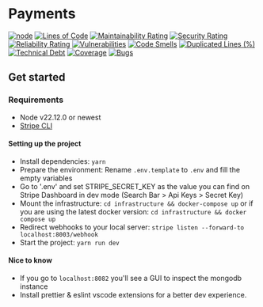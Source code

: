 # Payments

[![node](https://img.shields.io/badge/node-20-iron)](https://nodejs.org/download/release/latest-iron/)
[![Lines of Code](https://sonarcloud.io/api/project_badges/measure?project=internxt_payments-server&metric=ncloc)](https://sonarcloud.io/summary/new_code?id=internxt_payments-server)
[![Maintainability Rating](https://sonarcloud.io/api/project_badges/measure?project=internxt_payments-server&metric=sqale_rating)](https://sonarcloud.io/summary/new_code?id=internxt_payments-server)
[![Security Rating](https://sonarcloud.io/api/project_badges/measure?project=internxt_payments-server&metric=security_rating)](https://sonarcloud.io/summary/new_code?id=internxt_payments-server)
[![Reliability Rating](https://sonarcloud.io/api/project_badges/measure?project=internxt_payments-server&metric=reliability_rating)](https://sonarcloud.io/summary/new_code?id=internxt_payments-server)
[![Vulnerabilities](https://sonarcloud.io/api/project_badges/measure?project=internxt_payments-server&metric=vulnerabilities)](https://sonarcloud.io/summary/new_code?id=internxt_payments-server)
[![Code Smells](https://sonarcloud.io/api/project_badges/measure?project=internxt_payments-server&metric=code_smells)](https://sonarcloud.io/summary/new_code?id=internxt_payments-server)
[![Duplicated Lines (%)](https://sonarcloud.io/api/project_badges/measure?project=internxt_payments-server&metric=duplicated_lines_density)](https://sonarcloud.io/summary/new_code?id=internxt_payments-server)
[![Technical Debt](https://sonarcloud.io/api/project_badges/measure?project=internxt_payments-server&metric=sqale_index)](https://sonarcloud.io/summary/new_code?id=internxt_payments-server)
[![Coverage](https://sonarcloud.io/api/project_badges/measure?project=internxt_payments-server&metric=coverage)](https://sonarcloud.io/summary/new_code?id=internxt_payments-server)
[![Bugs](https://sonarcloud.io/api/project_badges/measure?project=internxt_payments-server&metric=bugs)](https://sonarcloud.io/summary/new_code?id=internxt_payments-server)

## Get started

### Requirements

- Node v22.12.0 or newest
- [Stripe CLI](https://docs.stripe.com/stripe-cli#install)

#### Setting up the project

- Install dependencies: `yarn`
- Prepare the environment: Rename `.env.template` to `.env` and fill the empty variables
- Go to '.env' and set STRIPE_SECRET_KEY as the value you can find on Stripe Dashboard in dev mode (Search Bar > Api Keys > Secret Key)
- Mount the infrastructure: `cd infrastructure && docker-compose up` or if you are using the latest docker version: `cd infrastructure && docker compose up`
- Redirect webhooks to your local server: `stripe listen --forward-to localhost:8003/webhook`
- Start the project: `yarn run dev`

#### Nice to know

- If you go to `localhost:8082` you'll see a GUI to inspect the mongodb instance
- Install prettier & eslint vscode extensions for a better dev experience.
